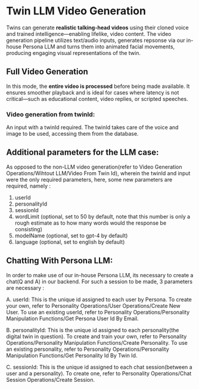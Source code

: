 # Twin LLM Video Generation

Twins can generate **realistic talking-head videos** using their cloned voice and trained intelligence—enabling lifelike, video content. The video generation pipeline utilizes text/audio inputs, generates repsonse via our in-house Persona LLM and turns them into animated facial movements, producing engaging visual representations of the twin.


## Full Video Generation

In this mode, the **entire video is processed** before being made available. It ensures smoother playback and is ideal for cases where latency is not critical—such as educational content, video replies, or scripted speeches.


### Video generation from twinId:
An input with a twinId required. The twinId takes care of the voice and image to be used, accessing them from the database.

## Additional parameters for the LLM case:
As opposed to the non-LLM video generation(refer to Video Generation Operations/Wihtout LLM/Video From Twin Id), wherein the twinId and input were the only required parameters, here, some new parameters are required, namely :

1. userId
2. personalityId
3. sessionId
4. wordLimit (optional, set to 50 by default, note that this number is only a rough estimate as to how many words would the response be consisting) 
5. modelName (optional, set to gpt-4 by default)
6. language  (optional, set to english by default)

## Chatting With Persona LLM:
In order to make use of our in-house Persona LLM, its necessary to create a chat(Q and A) in our backend. For such a session to be made, 3 parameters are necessary : 

A. userId: This is the unique id assigned to each user by Persona. To create your own, refer to Personality Operations/User Operations/Create New User. To use an existing userId, refer to Personality Operations/Personality Manipulation Functions/Get Persona User Id By Email.

B. personalityId: This is the unique id assigned to each personality(the digital twin in question). To create and train your own, refer to Personality Operations/Personality Manipulation Functions/Create Personality. To use an existing personality, refer to Personality Operations/Personality Manipulation Functions/Get Personality Id By Twin Id.

C. sessionId: This is the unique id assigned to each chat session(between a user and a personality). To create one, refer to Personality Operations/Chat Session Operations/Create Session.